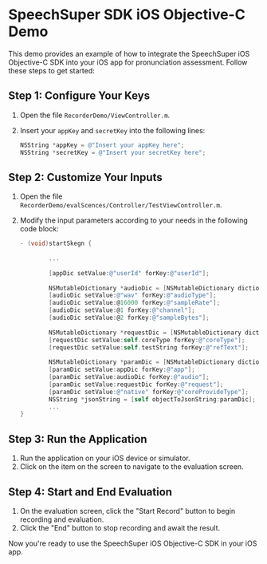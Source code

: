# SpeechSuper SDK iOS Objective-C Demo

This demo provides an example of how to integrate the SpeechSuper iOS Objective-C SDK into your iOS app for pronunciation assessment. Follow these steps to get started:

## Step 1: Configure Your Keys
1. Open the file `RecorderDemo/ViewController.m`.
2. Insert your `appKey` and `secretKey` into the following lines:

   ```objective-c
   NSString *appKey = @"Insert your appKey here";
   NSString *secretKey = @"Insert your secretKey here";
   ```

## Step 2: Customize Your Inputs
1. Open the file `RecorderDemo/evalScences/Controller/TestViewController.m`.
2. Modify the input parameters according to your needs in the following code block:

    ```objectivec
    - (void)startSkegn {
  
            ...
           
            [appDic setValue:@"userId" forKey:@"userId"];
            
            NSMutableDictionary *audioDic = [NSMutableDictionary dictionary];
            [audioDic setValue:@"wav" forKey:@"audioType"];
            [audioDic setValue:@16000 forKey:@"sampleRate"];
            [audioDic setValue:@1 forKey:@"channel"];
            [audioDic setValue:@2 forKey:@"sampleBytes"];
            
            NSMutableDictionary *requestDic = [NSMutableDictionary dictionary];
            [requestDic setValue:self.coreType forKey:@"coreType"];
            [requestDic setValue:self.testString forKey:@"refText"];
            
            NSMutableDictionary *paramDic = [NSMutableDictionary dictionary];
            [paramDic setValue:appDic forKey:@"app"];
            [paramDic setValue:audioDic forKey:@"audio"];
            [paramDic setValue:requestDic forKey:@"request"];
            [paramDic setValue:@"native" forKey:@"coreProvideType"];
            NSString *jsonString = [self objectToJsonString:paramDic];
            ...
    }
    ```
## Step 3: Run the Application
1. Run the application on your iOS device or simulator.
2. Click on the item on the screen to navigate to the evaluation screen.

## Step 4: Start and End Evaluation
1. On the evaluation screen, click the "Start Record" button to begin recording and evaluation.
2. Click the "End" button to stop recording and await the result.

Now you're ready to use the SpeechSuper iOS Objective-C SDK in your iOS app.
